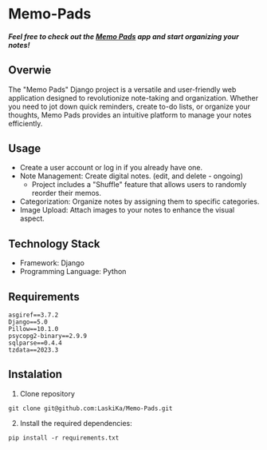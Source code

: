 # Memo-Pads

##### Feel free to check out the [Memo Pads](https://klaski.pythonanywhere.com/) app and start organizing your notes!

## Overwie
The "Memo Pads" Django project is a versatile and user-friendly web application designed to revolutionize note-taking and organization. Whether you need to jot down quick reminders, create to-do lists, or organize your thoughts, Memo Pads provides an intuitive platform to manage your notes efficiently.

## Usage

- Create a user account or log in if you already have one.
- Note Management: Create digital notes. (edit, and delete - ongoing)
  - Project includes a "Shuffle" feature that allows users to randomly reorder their memos.
- Categorization: Organize notes by assigning them to specific categories.
- Image Upload: Attach images to your notes to enhance the visual aspect.


## Technology Stack
- Framework: Django
- Programming Language: Python

## Requirements

```commandline
asgiref==3.7.2
Django==5.0
Pillow==10.1.0
psycopg2-binary==2.9.9
sqlparse==0.4.4
tzdata==2023.3
```
## Instalation
1. Clone repository

```commandline
git clone git@github.com:LaskiKa/Memo-Pads.git
```

2. Install the required dependencies:
```commandline
pip install -r requirements.txt 
```

